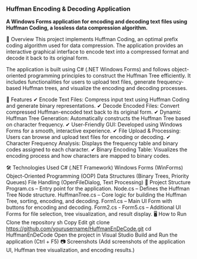 ### **Huffman Encoding & Decoding Application**
**A Windows Forms application for encoding and decoding text files using Huffman Coding, a lossless data compression algorithm.**

📌 Overview
This project implements Huffman Coding, an optimal prefix coding algorithm used for data compression. The application provides an interactive graphical interface to encode text into a compressed format and decode it back to its original form.

The application is built using C# (.NET Windows Forms) and follows object-oriented programming principles to construct the Huffman Tree efficiently. It includes functionalities for users to upload text files, generate frequency-based Huffman trees, and visualize the encoding and decoding processes.

🚀 Features
✔ Encode Text Files: Compress input text using Huffman Coding and generate binary representations.
✔ Decode Encoded Files: Convert compressed Huffman-encoded text back to its original form.
✔ Dynamic Huffman Tree Generation: Automatically constructs the Huffman Tree based on character frequency.
✔ User-Friendly GUI: Developed using Windows Forms for a smooth, interactive experience.
✔ File Upload & Processing: Users can browse and upload text files for encoding or decoding.
✔ Character Frequency Analysis: Displays the frequency table and binary codes assigned to each character.
✔ Binary Encoding Table: Visualizes the encoding process and how characters are mapped to binary codes.

🛠️ Technologies Used
C# (.NET Framework)
Windows Forms (WinForms)
Object-Oriented Programming (OOP)
Data Structures (Binary Trees, Priority Queues)
File Handling (OpenFileDialog, Text Processing)
📂 Project Structure
Program.cs – Entry point for the application.
Node.cs – Defines the Huffman Tree Node structure.
HuffmanTree.cs – Core logic for building the Huffman Tree, sorting, encoding, and decoding.
Form1.cs – Main UI Form with buttons for encoding and decoding.
Form2.cs - Form5.cs – Additional UI Forms for file selection, tree visualization, and result display.
🖥️ How to Run
Clone the repository
sh
Copy
Edit
git clone https://github.com/yourusername/HuffmanEnDeCode.git
cd HuffmanEnDeCode
Open the project in Visual Studio
Build and Run the application (Ctrl + F5)
📷 Screenshots
(Add screenshots of the application UI, Huffman tree visualization, and encoding results.)
